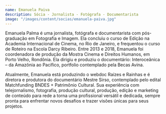```yaml
---
name: Emanuela Paiva
description: Sócia - Jornalista - Fotógrafa - Documentarista
image: "/images/content/socias/emanuela-paiva.jpg"
---
```


Emanuela Palma é uma jornalista, fotógrafa e documentarista com pós-graduação em Fotografia e Imagem. Ela concluiu o curso de Edição na Academia Internacional de Cinema, no Rio de Janeiro, e frequentou o curso de Roteiro na Escola Darcy Ribeiro. Entre 2013 e 2018, Emanuela foi coordenadora de produção da Mostra Cinema e Direitos Humanos, em Porto Velho, Rondônia. Ela dirigiu e produziu o documentário: Interoceânica – da Amazônia ao Pacífico, portfolio contemplado pela Becas Avina.

Atualmente, Emanuela está produzindo o webdoc Raízes e Rainhas e é diretora e produtora do documentário Mestre Sirso, contemplado pelo edital Matchfunding BNDES + Patrimônio Cultural. Sua experiência com telejornalismo, fotografia, produção cultural, produção, edição e marketing de conteúdo para rede a torna uma profissional versátil e dedicada, sempre pronta para enfrentar novos desafios e trazer visões únicas para seus projetos.
